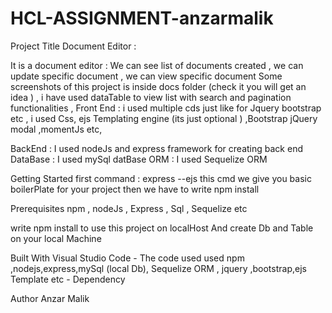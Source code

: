 # HCL-ASSIGNMENT-anzarmalik

Project Title Document Editor :

It is a document editor : We can see list of documents created , we can update specific document , we can view specific document 
 Some screenshots of this project is inside docs folder (check it you will get an idea  ) , 
 i have used dataTable to view list with search and pagination functionalities , 
 Front End : i used multiple cds just like for Jquery bootstrap etc ,
              i used Css, ejs Templating engine (its just optional ) ,Bootstrap jQuery modal ,momentJs etc,
              
 BackEnd : I used nodeJs and express framework for creating back end 
 DataBase : I used mySql datBase 
 ORM : I used Sequelize ORM 


Getting Started
first command : express --ejs  this cmd we give you basic boilerPlate for your project   then we have to write    npm install   



Prerequisites
npm , nodeJs , Express , Sql , Sequelize etc

write npm install  to use this project on localHost And create Db and Table on your local Machine 


Built With
Visual Studio Code - The code used used
npm ,nodejs,express,mySql (local Db), Sequelize ORM , jquery ,bootstrap,ejs Template  etc  - Dependency 

Author
Anzar Malik
